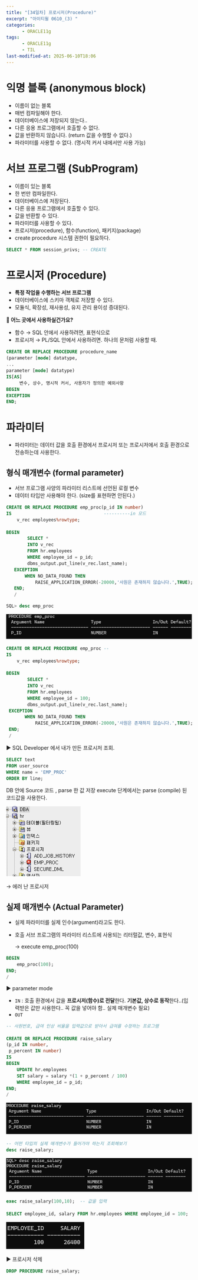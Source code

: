 ```yaml
---
title: "[34일차] 프로시저(Procedure)"
excerpt: "아이티윌 0610_(3) "
categories:
      - ORACLE11g
tags:
      - ORACLE11g
      - TIL
last-modified-at: 2025-06-10T18:06
---
```


# 익명 블록 (anonymous block)

- 이름이 없는 블록
- 매번 컴파일해야 한다.
- 데이터베이스에 저장되지 않는다..
- 다른 응용 프로그램에서 호출할 수 없다.
- 값을 반환하지 않습니다. (return 값을 수행할 수 없다.)
- 파라미터를 사용할 수 없다. (명시적 커서 내에서만 사용 가능)

# 서브 프로그램 (SubProgram)

- 이름이 있는 블록
- 한 번만 컴파일한다.
- 데이터베이스에 저장된다.
- 다른 응용 프로그램에서 호출할 수 있다.
- 값을 반환할 수 있다.
- 파라미터를 사용할 수 있다.
- 프로시저(procedure), 함수(function), 패키지(package)
- create procedure 시스템 권한이 필요하다.

```sql
SELECT * FROM session_privs; -- CREATE
```

# 프로시저 (Procedure)

- **특정 작업을 수행하는 서브 프로그램**
- 데이터베이스에 스키마 객체로 저장할 수 있다.
- 모듈식, 확장성, 재사용성, 유지 관리 용이성 증대된다.

**📍 어느 곳에서 사용하실건가요?**

- 함수 → SQL 안에서 사용하려면, 표현식으로
- 프로시저 → PL/SQL 안에서 사용하려면. 하나의 문처럼 사용할 때.

```sql
CREATE OR REPLACE PROCEDURE procedure_name
(parameter [mode] datatype,
...
parameter [mode] datatype)
IS[AS]
	 변수, 상수, 명시적 커서, 사용자가 정의한 예외사항
BEGIN
EXCEPTION
END;
```

# 파라미터

- 파라미터는 데이터 값을 호출 환경에서 프로시저 또는 프로시저에서 호출 환경으로 전송하는데 사용한다.

## 형식 매개변수 (formal parameter)

- 서브 프로그램 사양의 파라미터 리스트에 선언된 로컬 변수
- 데이터 타입만 사용해야 한다. (size를 표현하면 안된다.)

```sql
CREATE OR REPLACE PROCEDURE emp_proc(p_id IN number)
IS                                   ----------in 모드    
	v_rec employees%rowtype;

BEGIN  
        SELECT *
        INTO v_rec
        FROM hr.employees
        WHERE employee_id = p_id;
        dbms_output.put_line(v_rec.last_name);
   EXCEPTION
       WHEN NO_DATA_FOUND THEN
           RAISE_APPLICATION_ERROR(-20000,'사원은 존재하지 않습니다.',TRUE);
   END;
   /	
```

```sql
SQL> desc emp_proc
```

![image.png](/assets/20250610/6.png)

```sql
CREATE OR REPLACE PROCEDURE emp_proc -- 
IS
	v_rec employees%rowtype;

BEGIN  
        SELECT *
        INTO v_rec
        FROM hr.employees
        WHERE employee_id = 100;
        dbms_output.put_line(v_rec.last_name);
 EXCEPTION
       WHEN NO_DATA_FOUND THEN
           RAISE_APPLICATION_ERROR(-20000,'사원은 존재하지 않습니다.',TRUE);
 END;
 /	
```

▶️ SQL Developer 에서 내가 만든 프로시저  조회.

```sql
SELECT text
FROM user_source
WHERE name = 'EMP_PROC'
ORDER BY line;
```

DB 안에 Source 코드 , parse 한 값 저장 execute 단계에서는 parse (compile) 된 코드값을 사용한다.

![image.png](/assets/20250610/7.png)

→ 에러 난 프로시저

## 실제 매개변수 (Actual Parameter)

- 실제 파라미터를 실제 인수(argument)라고도 한다.
- 호출 서브 프로그램의 파라미터 리스트에 사용되는 리터럴값, 변수, 표현식
    
    → execute emp_proc(100)
    

```sql
BEGIN
	emp_proc(100);
END;
/
```

▶️ parameter mode

- `IN` : 호출 환경에서 값을 **프로시저(함수)로 전달**한다. **기본값, 상수로 동작**한다..(입력받은 값만 사용한다.. 꼭 값을 넣어야 함.. 실제 매개변수 필요)
- `OUT`

```sql
-- 사원번호, 급여 인상 비율을 입력값으로 받아서 급여를 수정하는 프로그램

CREATE OR REPLACE PROCEDURE raise_salary
(p_id IN number,
 p_percent IN number)
IS
BEGIN
    UPDATE hr.employees
    SET salary = salary *(1 + p_percent / 100)
    WHERE employee_id = p_id;
END;
/
```

![image.png](/assets/20250610/8.png)

```sql
-- 어떤 타입의 실제 매개변수가 들어가야 하는지 조회해보기
desc raise_salary;
```

![image.png](/assets/20250610/9.png)

```sql
exec raise_salary(100,10);  -- 값을 입력 

SELECT employee_id, salary FROM hr.employees WHERE employee_id = 100;
```

![image.png](/assets/20250610/10.png)

▶️ 프로시저 삭제

```sql
DROP PROCEDURE raise_salary;
```